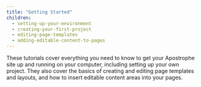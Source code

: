 ```yaml
---
title: "Getting Started"
children:
  - setting-up-your-environment
  - creating-your-first-project
  - editing-page-templates
  - adding-editable-content-to-pages
---
```


These tutorials cover everything you need to know to get your Apostrophe site up and running on your computer, including setting up your own project. They also cover the basics of creating and editing page templates and layouts, and how to insert editable content areas into your pages.
